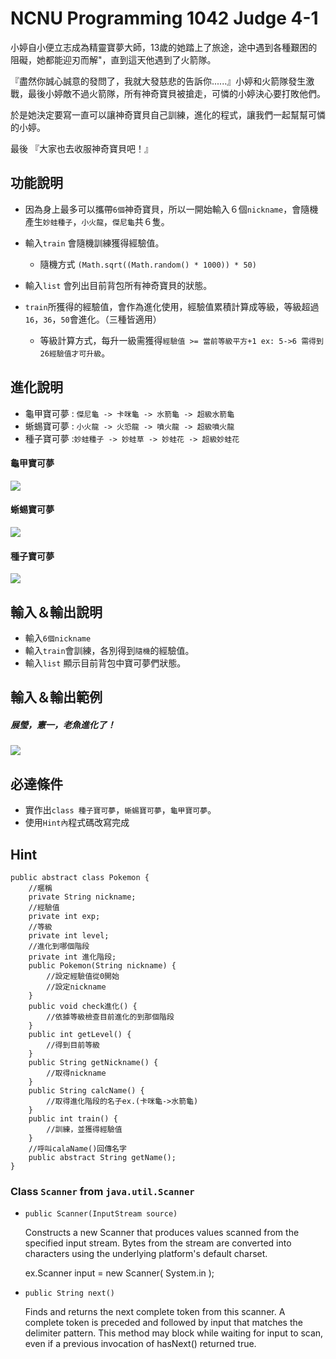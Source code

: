 # NCNU Programming 1042 Judge 4-1

小婷自小便立志成為精靈寶夢大師，13歲的她踏上了旅途，途中遇到各種艱困的阻礙，她都能迎刃而解"，直到這天他遇到了火箭隊。

『盡然你誠心誠意的發問了，我就大發慈悲的告訴你......』小婷和火箭隊發生激戰，最後小婷敵不過火箭隊，所有神奇寶貝被搶走，可憐的小婷決心要打敗他們。

於是她決定要寫一直可以讓神奇寶貝自己訓練，進化的程式，讓我們一起幫幫可憐的小婷。

最後
『大家也去收服神奇寶貝吧！』

## 功能說明
- 因為身上最多可以攜帶`6個`神奇寶貝，所以一開始輸入６個`nickname`，會隨機產生`妙蛙種子`，`小火龍`，`傑尼龜`共６隻。

- 輸入`train` 會隨機訓練獲得經驗值。
  - 隨機方式 `(Math.sqrt((Math.random() * 1000)) * 50)`
- 輸入`list` 會列出目前背包所有神奇寶貝的狀態。
- `train`所獲得的經驗值，會作為進化使用，經驗值累積計算成等級，等級超過`16`，`36`，`50`會進化。（三種皆適用）
  - 等級計算方式，每升一級需獲得`經驗值 >= 當前等級平方+1 ex: 5->6 需得到26經驗值才可升級`。
 

 
## 進化說明
- 龜甲寶可夢 : `傑尼龜 -> 卡咪龜 -> 水箭龜 -> 超級水箭龜`
- 蜥蜴寶可夢 : `小火龍 -> 火恐龍 -> 噴火龍 -> 超級噴火龍`
- 種子寶可夢 :`妙蛙種子 -> 妙蛙草 -> 妙蛙花 -> 超級妙蛙花`
#### 龜甲寶可夢
![](https://i.imgur.com/U0i0ca9.png)

#### 蜥蜴寶可夢
![](https://i.imgur.com/ujLCUZ5.png)

#### 種子寶可夢
![](https://i.imgur.com/g5P4OS2.png)

## 輸入＆輸出說明
- 輸入`6個nickname`
- 輸入`train`會訓練，各別得到`隨機`的經驗值。
- 輸入`list` 顯示目前背包中寶可夢們狀態。

## 輸入＆輸出範例
##### 展瑩，憲一，老魚進化了！
![](https://i.imgur.com/KES2VtV.png)

## 必達條件
- 實作出`class 種子寶可夢`，`蜥蜴寶可夢`，`龜甲寶可夢`。
- 使用`Hint內`程式碼改寫完成
## Hint
```java=
public abstract class Pokemon {
    //暱稱
    private String nickname;
    //經驗值
    private int exp;
    //等級
    private int level;
    //進化到哪個階段
    private int 進化階段;
    public Pokemon(String nickname) {
        //設定經驗值從0開始
        //設定nickname
    }
    public void check進化() {
        //依據等級檢查目前進化的到那個階段
    }
    public int getLevel() {
        //得到目前等級
    }
    public String getNickname() {
        //取得nickname
    }
    public String calcName() {
        //取得進化階段的名子ex.(卡咪龜->水箭龜)
    }
    public int train() {
        //訓練，並獲得經驗值	
    } 
    //呼叫calaName()回傳名字    
    public abstract String getName();    
}

```

### Class `Scanner` from `java.util.Scanner`
- `public Scanner(InputStream source)`
	
  Constructs a new Scanner that produces values scanned from the specified input stream. Bytes from the stream are converted into characters using the underlying platform's default charset.

  ex.Scanner input = new Scanner( System.in );

- `public String next()`

  Finds and returns the next complete token from this scanner. A complete token is preceded and followed by input that matches the delimiter pattern. This method may block while waiting for input to scan, even if a previous invocation of hasNext() returned true.



